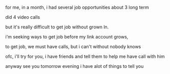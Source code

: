 for me, in a month, i had several job opportunities about 3 long term

did 4 video calls

but it's really difficult to get job without grown ln.

i'm seeking ways to get job before my link account grows,

to get job, we must have calls, but i can't without nobody knows

ofc, i'll try for you, i have friends and tell them to help me have call with him

anyway see you tomorrow evening i have alot of things to tell you
